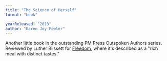```yaml
---
title: "The Science of Herself"
format: "book"

yearReleased: "2013"
author: "Karen Joy Fowler"
---
```


Another little book in the outstanding PM Press Outspoken Authors series. Reviewed by Luther Blissett for [Freedom](https://freedomnews.org.uk/book-review-the-science-of-herself/), where it's described as a "rich meal with distinct tastes."
